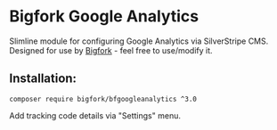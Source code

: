 # Bigfork Google Analytics

Slimline module for configuring Google Analytics via SilverStripe CMS. Designed for use by [Bigfork]('http://www.bigfork.co.uk') - feel free to use/modify it.

## Installation:
```composer require bigfork/bfgoogleanalytics ^3.0```

Add tracking code details via "Settings" menu.
